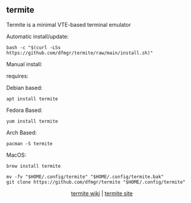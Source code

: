 ## termite  
  
Termite is a minimal VTE-based terminal emulator  
  
Automatic install/update:

```shell
bash -c "$(curl -LSs https://github.com/dfmgr/termite/raw/main/install.sh)"
```

Manual install:
  
requires:

Debian based:

```shell
apt install termite
```  

Fedora Based:

```shell
yum install termite
```  

Arch Based:

```shell
pacman -S termite
```  

MacOS:  

```shell
brew install termite
```
  
```shell
mv -fv "$HOME/.config/termite" "$HOME/.config/termite.bak"
git clone https://github.com/dfmgr/termite "$HOME/.config/termite"
```
  
<p align=center>
  <a href="https://wiki.archlinux.org/index.php/termite" target="_blank" rel="noopener noreferrer">termite wiki</a>  |  
  <a href="https://github.com/thestinger/termite" target="_blank" rel="noopener noreferrer">termite site</a>
</p>  
